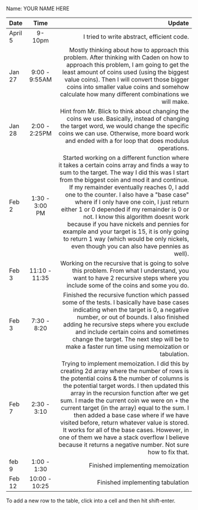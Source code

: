 Name: YOUR NAME HERE

| Date    |      Time      |                                                                                                                                                                                                                                                                                                                                                                                                                                                                                                                                                                                                                  Update |
|:--------|:--------------:|------------------------------------------------------------------------------------------------------------------------------------------------------------------------------------------------------------------------------------------------------------------------------------------------------------------------------------------------------------------------------------------------------------------------------------------------------------------------------------------------------------------------------------------------------------------------------------------------------------------------:|
| April 5 |     9-10pm     |                                                                                                                                                                                                                                                                                                                                                                                                                                                                                                                                                                              I tried to write abstract, efficient code. |
| Jan 27  | 9:00 - 9:55AM  |                                                                                                                                                                                                                                                                                    Mostly thinking about how to approach this problem. After thinking with Caden on how to approach this problem, I am going to get the least amount of coins used (using the biggest value coins). Then I will convert those bigger coins into smaller value coins and somehow calculate how many different combinations we will make. |
| Jan 28  | 2:00 - 2:25PM  |                                                                                                                                                                                                                                                                                                                                                                         Hint from Mr. Blick to think about changing the coins we use. Basically, instead of changing the target word, we would change the specific coins we can use. Otherwise, more board work and ended with a for loop that does modulus operations. |
| Feb 2   | 1:30 - 3:00 PM | Started working on a different function where it takes a certain coins array and finds a way to sum to the target. The way I did this was I start from the biggest coin and mod it and continue. If my remainder eventually reaches 0, I add one to the counter. I also have a "base case" where if I only have one coin, I just return either 1 or 0 depended if my remainder is 0 or not. I know this algorithm doesnt work because if you have nickels and pennies for example and your target is 15, it is only going to return 1 way (which would be only nickels, even though you can also have pennies as well). |
| Feb 3   | 11:10 - 11:35  |                                                                                                                                                                                                                                                                                                                                                                                                                                           Working on the recursive that is going to solve this problem. From what I understand, you want to have 2 recursive steps where you include some of the coins and some you do. |
| Feb 3   |  7:30 - 8:20   |                                                                                                                                                                                                                                               Finished the recursive function which passed some of the tests. I basically have base cases indicating when the target is 0, a negative number, or out of bounds. I also finished adding he recursive steps where you exclude and include certain coins and sometimes change the target. The next step will be to make a faster run time using memoization or tabulation. |
| Feb 7   |  2:30 - 3:10   |                        Trying to implement memoization. I did this by creating 2d array where the number of rows is the potential coins & the number of columns is the potential target words. I then updated this array in the recursion function after we get sum. I made the current coin we were on + the current target (in the array) equal to the sum. I then added a base case where if we have visited before, return whatever value is stored. It works for all of the base cases. However, in one of them we have a stack overflow I believe because it returns a negative number. Not sure how to fix that. |
| feb 9   |  1:00 - 1:30   |                                                                                                                                                                                                                                                                                                                                                                                                                                                                                                                                                                                       Finished implementing memoization |
| Feb 12  | 10:00 - 10:25  |                                                                                                                                                                                                                                                                                                                                                                                                                                                                                                                                                                                        Finished implementing tabulation |

To add a new row to the table, click into a cell and then hit shift-enter.